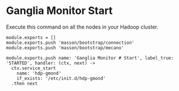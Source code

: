 
# Ganglia Monitor Start

Execute this command on all the nodes in your Hadoop cluster.

    module.exports = []
    module.exports.push 'masson/bootstrap/connection'
    module.exports.push 'masson/bootstrap/mecano'

    module.exports.push name: 'Ganglia Monitor # Start', label_true: 'STARTED', handler: (ctx, next) ->
      ctx.service_start
        name: 'hdp-gmond'
        if_exists: '/etc/init.d/hdp-gmond'
      .then next


